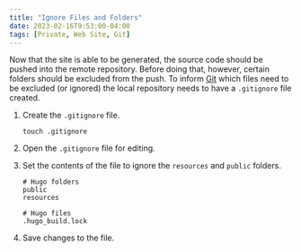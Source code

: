 ```yaml
---
title: "Ignore Files and Folders"
date: 2023-02-16T9:53:00-04:00
tags: [Private, Web Site, Git]
---
```

Now that the site is able to be generated, the source code should be pushed into the remote repository.  Before doing that, however, certain folders should be excluded from the push.  To inform [Git](https://git-scm.com/) which files need to be excluded (or ignored) the local repository needs to have a `.gitignore` file created.

1. Create the `.gitignore` file.

   ```
   touch .gitignore
   ```

1. Open the `.gitignore` file for editing.

1. Set the contents of the file to ignore the `resources` and `public` folders.

   ```
   # Hugo folders
   public
   resources

   # Hugo files
   .hugo_build.lock
   ```

1. Save changes to the file.